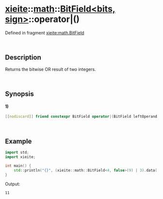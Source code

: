 # [xieite](../../../../../xieite.md)\:\:[math](../../../../../math.md)\:\:[BitField<bits, sign>](../../../../bit_field.md)\:\:operator|\(\)
Defined in fragment [xieite:math.BitField](../../../../../../../src/math/bit_field.cpp)

&nbsp;

## Description
Returns the bitwise OR result of two integers.

&nbsp;

## Synopsis
#### 1)
```cpp
[[nodiscard]] friend constexpr BitField operator|(BitField leftOperand, BitField rightOperand) noexcept;
```

&nbsp;

## Example
```cpp
import std;
import xieite;

int main() {
    std::println("{}", (xieite::math::BitField<4, false>(9) | 3).data());
}
```
Output:
```
11
```
